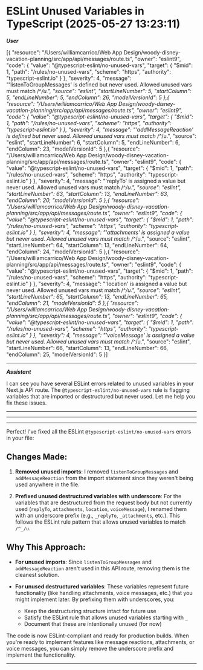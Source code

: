 <!-- Generated by SpecStory -->

# ESLint Unused Variables in TypeScript (2025-05-27 13:23:11)

_**User**_

[{
	"resource": "/Users/williamcarrico/Web App Design/woody-disney-vacation-planning/src/app/api/messages/route.ts",
	"owner": "eslint9",
	"code": {
		"value": "@typescript-eslint/no-unused-vars",
		"target": {
			"$mid": 1,
			"path": "/rules/no-unused-vars",
			"scheme": "https",
			"authority": "typescript-eslint.io"
		}
	},
	"severity": 4,
	"message": "'listenToGroupMessages' is defined but never used. Allowed unused vars must match /^_/u.",
	"source": "eslint",
	"startLineNumber": 5,
	"startColumn": 5,
	"endLineNumber": 5,
	"endColumn": 26,
	"modelVersionId": 5
},{
	"resource": "/Users/williamcarrico/Web App Design/woody-disney-vacation-planning/src/app/api/messages/route.ts",
	"owner": "eslint9",
	"code": {
		"value": "@typescript-eslint/no-unused-vars",
		"target": {
			"$mid": 1,
			"path": "/rules/no-unused-vars",
			"scheme": "https",
			"authority": "typescript-eslint.io"
		}
	},
	"severity": 4,
	"message": "'addMessageReaction' is defined but never used. Allowed unused vars must match /^_/u.",
	"source": "eslint",
	"startLineNumber": 6,
	"startColumn": 5,
	"endLineNumber": 6,
	"endColumn": 23,
	"modelVersionId": 5
},{
	"resource": "/Users/williamcarrico/Web App Design/woody-disney-vacation-planning/src/app/api/messages/route.ts",
	"owner": "eslint9",
	"code": {
		"value": "@typescript-eslint/no-unused-vars",
		"target": {
			"$mid": 1,
			"path": "/rules/no-unused-vars",
			"scheme": "https",
			"authority": "typescript-eslint.io"
		}
	},
	"severity": 4,
	"message": "'replyTo' is assigned a value but never used. Allowed unused vars must match /^_/u.",
	"source": "eslint",
	"startLineNumber": 63,
	"startColumn": 13,
	"endLineNumber": 63,
	"endColumn": 20,
	"modelVersionId": 5
},{
	"resource": "/Users/williamcarrico/Web App Design/woody-disney-vacation-planning/src/app/api/messages/route.ts",
	"owner": "eslint9",
	"code": {
		"value": "@typescript-eslint/no-unused-vars",
		"target": {
			"$mid": 1,
			"path": "/rules/no-unused-vars",
			"scheme": "https",
			"authority": "typescript-eslint.io"
		}
	},
	"severity": 4,
	"message": "'attachments' is assigned a value but never used. Allowed unused vars must match /^_/u.",
	"source": "eslint",
	"startLineNumber": 64,
	"startColumn": 13,
	"endLineNumber": 64,
	"endColumn": 24,
	"modelVersionId": 5
},{
	"resource": "/Users/williamcarrico/Web App Design/woody-disney-vacation-planning/src/app/api/messages/route.ts",
	"owner": "eslint9",
	"code": {
		"value": "@typescript-eslint/no-unused-vars",
		"target": {
			"$mid": 1,
			"path": "/rules/no-unused-vars",
			"scheme": "https",
			"authority": "typescript-eslint.io"
		}
	},
	"severity": 4,
	"message": "'location' is assigned a value but never used. Allowed unused vars must match /^_/u.",
	"source": "eslint",
	"startLineNumber": 65,
	"startColumn": 13,
	"endLineNumber": 65,
	"endColumn": 21,
	"modelVersionId": 5
},{
	"resource": "/Users/williamcarrico/Web App Design/woody-disney-vacation-planning/src/app/api/messages/route.ts",
	"owner": "eslint9",
	"code": {
		"value": "@typescript-eslint/no-unused-vars",
		"target": {
			"$mid": 1,
			"path": "/rules/no-unused-vars",
			"scheme": "https",
			"authority": "typescript-eslint.io"
		}
	},
	"severity": 4,
	"message": "'voiceMessage' is assigned a value but never used. Allowed unused vars must match /^_/u.",
	"source": "eslint",
	"startLineNumber": 66,
	"startColumn": 13,
	"endLineNumber": 66,
	"endColumn": 25,
	"modelVersionId": 5
}]

---

_**Assistant**_

I can see you have several ESLint errors related to unused variables in your Next.js API route. The `@typescript-eslint/no-unused-vars` rule is flagging variables that are imported or destructured but never used. Let me help you fix these issues.

---



---



---

Perfect! I've fixed all the ESLint `@typescript-eslint/no-unused-vars` errors in your file:

## Changes Made:

1. **Removed unused imports**: I removed `listenToGroupMessages` and `addMessageReaction` from the import statement since they weren't being used anywhere in the file.

2. **Prefixed unused destructured variables with underscore**: For the variables that are destructured from the request body but not currently used (`replyTo`, `attachments`, `location`, `voiceMessage`), I renamed them with an underscore prefix (e.g., `_replyTo`, `_attachments`, etc.). This follows the ESLint rule pattern that allows unused variables to match `/^_/u`.

## Why This Approach:

- **For unused imports**: Since `listenToGroupMessages` and `addMessageReaction` aren't used in this API route, removing them is the cleanest solution.

- **For unused destructured variables**: These variables represent future functionality (like handling attachments, voice messages, etc.) that you might implement later. By prefixing them with underscores, you:
  - Keep the destructuring structure intact for future use
  - Satisfy the ESLint rule that allows unused variables starting with `_`
  - Document that these are intentionally unused (for now)

The code is now ESLint-compliant and ready for production builds. When you're ready to implement features like message reactions, attachments, or voice messages, you can simply remove the underscore prefix and implement the functionality.

---

